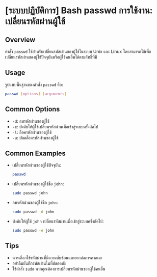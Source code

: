 # [ระบบปฏิบัติการ] Bash passwd การใช้งาน: เปลี่ยนรหัสผ่านผู้ใช้

## Overview
คำสั่ง `passwd` ใช้สำหรับเปลี่ยนรหัสผ่านของผู้ใช้ในระบบ Unix และ Linux โดยสามารถใช้เพื่อเปลี่ยนรหัสผ่านของผู้ใช้ปัจจุบันหรือผู้ใช้คนอื่นได้ตามสิทธิ์ที่มี

## Usage
รูปแบบพื้นฐานของคำสั่ง `passwd` คือ:

```bash
passwd [options] [arguments]
```

## Common Options
- `-d`: ลบรหัสผ่านของผู้ใช้
- `-e`: บังคับให้ผู้ใช้เปลี่ยนรหัสผ่านเมื่อเข้าสู่ระบบครั้งถัดไป
- `-l`: ล็อครหัสผ่านของผู้ใช้
- `-u`: ปลดล็อครหัสผ่านของผู้ใช้

## Common Examples
- เปลี่ยนรหัสผ่านของผู้ใช้ปัจจุบัน:
  ```bash
  passwd
  ```

- เปลี่ยนรหัสผ่านของผู้ใช้ชื่อ `john`:
  ```bash
  sudo passwd john
  ```

- ลบรหัสผ่านของผู้ใช้ชื่อ `john`:
  ```bash
  sudo passwd -d john
  ```

- บังคับให้ผู้ใช้ `john` เปลี่ยนรหัสผ่านเมื่อเข้าสู่ระบบครั้งถัดไป:
  ```bash
  sudo passwd -e john
  ```

## Tips
- ควรเลือกใช้รหัสผ่านที่มีความซับซ้อนและยากต่อการคาดเดา
- อย่าลืมบันทึกรหัสผ่านในที่ปลอดภัย
- ใช้คำสั่ง `sudo` หากคุณต้องการเปลี่ยนรหัสผ่านของผู้ใช้คนอื่น